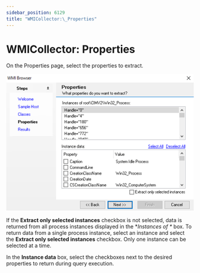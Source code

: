 ```yaml
---
sidebar_position: 6129
title: "WMICollector:\_Properties"
---
```


# WMICollector: Properties

On the Properties page, select the properties to extract.

![WMI Browser wizard Properties page](../../../../../../../static/images/AccessAnalyzer_12.0/Content/Resources/Images/EnterpriseAuditor/Admin/DataCollector/WMICollector/Properties.png "WMI Browser wizard Properties page")

If the **Extract only selected instances** checkbox is not selected, data is returned from all process instances displayed in the **Instances of \** box. To return data from a single process instance, select an instance and select the **Extract only selected instances** checkbox. Only one instance can be selected at a time.

In the **Instance data** box, select the checkboxes next to the desired properties to return during query execution.